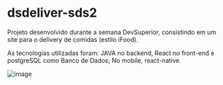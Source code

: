 # dsdeliver-sds2

Projeto desenvolvido durante a semana DevSuperior, consistindo em um site para o delivery de comidas (estilo iFood).

As tecnologias utilizadas foram: JAVA no backend, React no front-end e postgreSQL como Banco de Dados; No mobile, react-native.


![image](https://user-images.githubusercontent.com/66947463/122656939-79b04880-d135-11eb-8fb0-383c50d3bc05.png)

